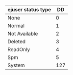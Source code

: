 <!-- markdownlint-disable-file MD041 -->
| ejuser status type | DD |
|---|---|
| None | 0 |
| Normal | 1 |
| Not Available | 2 |
| Deleted | 3 |
| ReadOnly | 4 |
| Spm | 5 |
| System | 127 |
